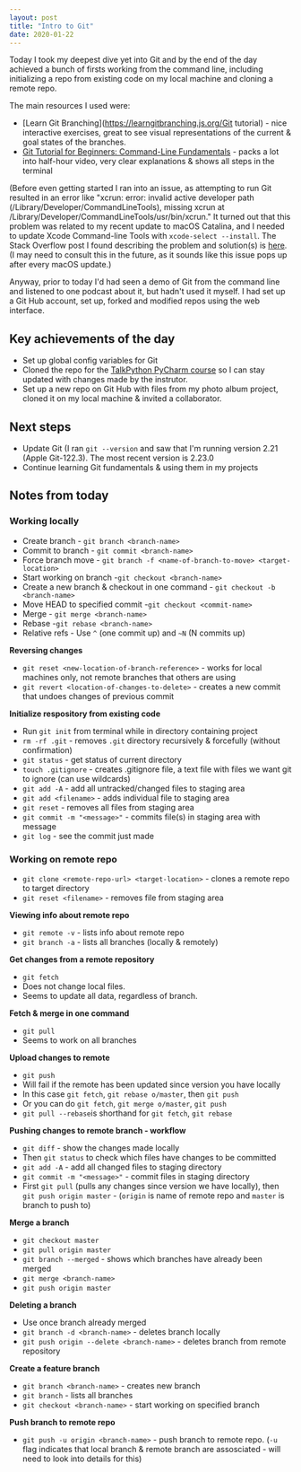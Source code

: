 ```yaml
---
layout: post
title: "Intro to Git"
date: 2020-01-22
---
```


Today I took my deepest dive yet into Git and by the end of the day achieved a bunch of firsts working from the command line, including initializing a repo from existing code on my local machine and cloning a remote repo. 

The main resources I used were:
* [Learn Git Branching](https://learngitbranching.js.org/Git tutorial) - nice interactive exercises, great to see visual representations of the current & goal states of the branches. 
* [Git Tutorial for Beginners: Command-Line Fundamentals](https://www.youtube.com/watch?v=HVsySz-h9r4) - packs a lot into half-hour video, very clear explanations & shows all steps in the terminal

(Before even getting started I ran into an issue, as attempting to run Git resulted in an error like "xcrun: error: invalid active developer path (/Library/Developer/CommandLineTools), missing xcrun at /Library/Developer/CommandLineTools/usr/bin/xcrun." It turned out that this problem was related to my recent update to macOS Catalina, and I needed to update Xcode Command-line Tools with `xcode-select --install`. The Stack Overflow post I found describing the problem and solution(s) is [here](https://stackoverflow.com/questions/52522565/git-is-not-working-after-macos-update-xcrun-error-invalid-active-developer-pa).(I may need to consult this in the future, as it sounds like this issue pops up after every macOS update.)

Anyway, prior to today I'd had seen a demo of Git from the command line and listened to one podcast about it, but hadn't used it myself. I had set up a Git Hub account, set up, forked and modified repos using the web interface. 

## Key achievements of the day
* Set up global config variables for Git
* Cloned the repo for the [TalkPython PyCharm course](https://training.talkpython.fm/courses/details/mastering-pycharm-ide) so I can stay updated with changes made by the instrutor. 
* Set up a new repo on Git Hub with files from my photo album project, cloned it on my local machine & invited a collaborator. 

## Next steps
* Update Git (I ran `git --version` and saw that I'm running version 2.21 (Apple Git-122.3). The most recent version is 2.23.0
* Continue learning Git fundamentals & using them in my projects 

## Notes from today
### Working locally
* Create branch - `git branch <branch-name>`
* Commit to branch - `git commit <branch-name>` 
* Force branch move - `git branch -f <name-of-branch-to-move> <target-location>`
* Start working on branch -`git checkout <branch-name>`
* Create a new branch & checkout in one command - `git checkout -b <branch-name>`
* Move HEAD to specified commit -`git checkout <commit-name>`
* Merge - `git merge <branch-name>`
* Rebase -`git rebase <branch-name>`
* Relative refs - Use `^` (one commit up) and `~N` (N commits up)

**Reversing changes**
* `git reset <new-location-of-branch-reference>` - works for local machines only, not remote branches that others are using
* `git revert <location-of-changes-to-delete>` - creates a new commit that undoes changes of previous commit

**Initialize respository from existing code**
* Run `git init` from terminal while in directory containing project 
* `rm -rf .git` - removes `.git` directory recursively & forcefully (without confirmation)
* `git status` - get status of current directory
* `touch .gitignore` - creates .gitignore file, a text file with files we want git to ignore (can use wildcards)
* `git add -A` - add all untracked/changed files to staging area
* `git add <filename>` - adds individual file to staging area 
* `git reset` - removes all files from staging area
* `git commit -m "<message>"` - commits file(s) in staging area with message
* `git log` - see the commit just made 

### Working on remote repo
* `git clone <remote-repo-url> <target-location>` - clones a remote repo to target directory
* `git reset <filename>` - removes file from staging area

**Viewing info about remote repo**
* `git remote -v` - lists info about remote repo
* `git branch -a` - lists all branches (locally & remotely)

**Get changes from a remote repository**
* `git fetch` 
* Does not change local files. 
* Seems to update all data, regardless of branch.

**Fetch & merge in one command**
* `git pull`
* Seems to work on all branches

**Upload changes to remote**
* `git push`
* Will fail if the remote has been updated since version you have locally
* In this case `git fetch`, `git rebase o/master`, then `git push`
* Or you can do `git fetch`, `git merge o/master`, `git push`
* `git pull --rebase`is shorthand for `git fetch`, `git rebase`

**Pushing changes to remote branch - workflow**
* `git diff` - show the changes made locally
* Then `git status` to check which files have changes to be committed
* `git add -A` - add all changed files to staging directory
* `git commit -m "<message>"` - commit files in staging directory
* First `git pull` (pulls any changes since version we have locally), then `git push origin master` - (`origin` is name of remote repo and `master` is branch to push to)

**Merge a branch**
* `git checkout master`
* `git pull origin master`
* `git branch --merged` - shows which branches have already been merged
* `git merge <branch-name>`
* `git push origin master`

**Deleting a branch**
* Use once branch already merged
* `git branch -d <branch-name>` - deletes branch locally
* `git push origin --delete <branch-name>` - deletes branch from remote repository

**Create a feature branch**
* `git branch <branch-name>` - creates new branch
* `git branch` - lists all branches
* `git checkout <branch-name>` - start working on specified branch

**Push branch to remote repo**
* `git push -u origin <branch-name>` - push branch to remote repo. (`-u` flag indicates that local branch & remote branch are assosciated - will need to look into details for this)
